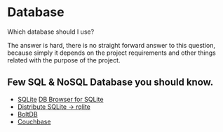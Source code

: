 # Database
Which database should I use?

The answer is hard, there is no straight forward answer to this question, because simply it depends on the project requirements and other things related with the purpose of the project.

## Few SQL & NoSQL Database you should know.
* [SQLite](https://www.sqlite.org) [DB Browser for SQLite](https://sqlitebrowser.org)
* [Distribute SQLite -> rqlite](https://github.com/rqlite)
* [BoltDB](https://github.com/etcd-io/bbolt)
* [Couchbase](https://couchbase.com)